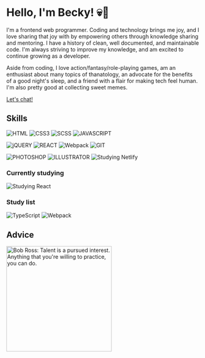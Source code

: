 # Hello, I'm Becky! 💀🌸

I'm a frontend web programmer. Coding and technology brings me joy, and I love sharing that joy with by empowering others through knowledge sharing and mentoring. I have a history of clean, well documented, and maintainable code. I'm always striving to improve my knowledge, and am excited to continue growing as a developer.

Aside from coding, I love action/fantasy/role-playing games, am an enthusiast about many topics of thanatology, an advocate for the benefits of a good night's sleep, and a friend with a flair for making tech feel human. I'm also pretty good at collecting sweet memes.

[Let's chat!](https://becky.dev/contact)

## Skills
![HTML](https://img.shields.io/static/v1?logo=html5&logoColor=FF91AF&label=&message=HTML5&labelColor=24292e&color=FF91AF&style=for-the-badge)
![CSS3](https://img.shields.io/static/v1?logo=css3&logoColor=FF91AF&label=&message=CSS3&labelColor=24292e&color=FF91AF&style=for-the-badge)
![SCSS](https://img.shields.io/static/v1?logo=SASS&logoColor=FF91AF&label=&message=SCSS&labelColor=24292e&color=FF91AF&style=for-the-badge)
![JAVASCRIPT](https://img.shields.io/static/v1?logo=JAVASCRIPT&logoColor=FF91AF&label=&message=JAVASCRIPT&labelColor=24292e&color=FF91AF&style=for-the-badge)

![jQUERY](https://img.shields.io/static/v1?logo=jQUERY&logoColor=FF91AF&label=&message=jQUERY&labelColor=24292e&color=FF91AF&style=for-the-badge)
![REACT](https://img.shields.io/static/v1?logo=REACT&logoColor=FF91AF&label=&message=REACT&labelColor=24292e&color=FF91AF&style=for-the-badge)
![Webpack](https://img.shields.io/static/v1?logo=webpack&logoColor=FF91AF&label=&message=WEBPACK&labelColor=24292e&color=FF91AF&style=for-the-badge)
![GIT](https://img.shields.io/static/v1?logo=GIT&logoColor=FF91AF&label=&message=GIT&labelColor=24292e&color=FF91AF&style=for-the-badge)

![PHOTOSHOP](https://img.shields.io/static/v1?logo=ADOBE&logoColor=FF91AF&label=&message=PHOTOSHOP&labelColor=24292e&color=FF91AF&style=for-the-badge)
![ILLUSTRATOR](https://img.shields.io/static/v1?logo=ADOBE&logoColor=FF91AF&label=&message=ILLUSTRATOR&labelColor=24292e&color=FF91AF&style=for-the-badge)
![Studying Netlify](https://img.shields.io/static/v1?logo=netlify&logoColor=FF91AF&label=&message=NETLIFY&labelColor=24292e&color=FF91AF&style=for-the-badge)

### Currently studying
![Studying React](https://img.shields.io/static/v1?logo=react&logoColor=FF91AF&label=&message=REACT&labelColor=24292e&color=FF91AF&style=for-the-badge)

### Study list
![TypeScript](https://img.shields.io/static/v1?logo=typescript&logoColor=FF91AF&label=&message=TYPESCRIPT&labelColor=24292e&color=FF91AF&style=for-the-badge)
![Webpack](https://img.shields.io/static/v1?logo=webpack&logoColor=FF91AF&label=&message=WEBPACK&labelColor=24292e&color=FF91AF&style=for-the-badge)
 
## Advice
<img src="https://media.giphy.com/media/B4OVvY3CVNN0Q/giphy.gif" alt="Bob Ross: Talent is a pursued interest. Anything that you're willing to practice, you can do." width="275px">
